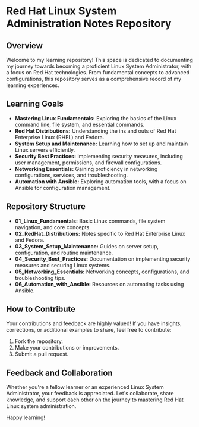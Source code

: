 # Red Hat Linux System Administration Notes Repository

## Overview
Welcome to my learning repository! This space is dedicated to documenting my journey towards becoming a proficient Linux System Administrator, with a focus on Red Hat technologies. From fundamental concepts to advanced configurations, this repository serves as a comprehensive record of my learning experiences.

## Learning Goals
- **Mastering Linux Fundamentals:** Exploring the basics of the Linux command line, file system, and essential commands.
- **Red Hat Distributions:** Understanding the ins and outs of Red Hat Enterprise Linux (RHEL) and Fedora.
- **System Setup and Maintenance:** Learning how to set up and maintain Linux servers efficiently.
- **Security Best Practices:** Implementing security measures, including user management, permissions, and firewall configurations.
- **Networking Essentials:** Gaining proficiency in networking configurations, services, and troubleshooting.
- **Automation with Ansible:** Exploring automation tools, with a focus on Ansible for configuration management.

## Repository Structure
- **01_Linux_Fundamentals:** Basic Linux commands, file system navigation, and core concepts.
- **02_RedHat_Distributions:** Notes specific to Red Hat Enterprise Linux and Fedora.
- **03_System_Setup_Maintenance:** Guides on server setup, configuration, and routine maintenance.
- **04_Security_Best_Practices:** Documentation on implementing security measures and securing Linux systems.
- **05_Networking_Essentials:** Networking concepts, configurations, and troubleshooting tips.
- **06_Automation_with_Ansible:** Resources on automating tasks using Ansible.

## How to Contribute
Your contributions and feedback are highly valued! If you have insights, corrections, or additional examples to share, feel free to contribute:
1. Fork the repository.
2. Make your contributions or improvements.
3. Submit a pull request.

## Feedback and Collaboration
Whether you're a fellow learner or an experienced Linux System Administrator, your feedback is appreciated. Let's collaborate, share knowledge, and support each other on the journey to mastering Red Hat Linux system administration.

Happy learning!

